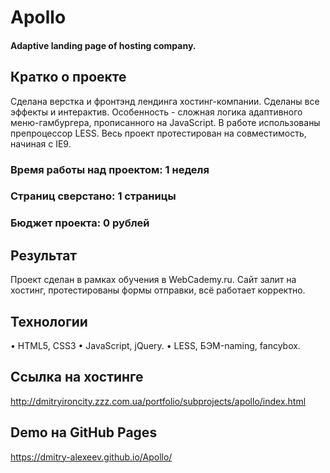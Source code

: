 # Apollo
#### Adaptive landing page of hosting company.

## Кратко о проекте
Сделана верстка и фронтэнд лендинга хостинг-компании. Сделаны все эффекты и интерактив. Особенность - сложная логика адаптивного меню-гамбургера, прописанного на JavaScript. В работе использованы препроцессор LESS. Весь проект протестирован на совместимость, начиная с IE9.
### Время работы над проектом: 1 неделя
### Страниц сверстано: 1 страницы
### Бюджет проекта: 0 рублей

## Результат
Проект сделан в рамках обучения в WebCademy.ru. Сайт залит на хостинг, протестированы формы отправки, всё работает корректно.
## Технологии
• HTML5, CSS3
• JavaScript, jQuery.
• LESS, БЭМ-naming, fancybox.
## Ссылка на хостинге
 http://dmitryironcity.zzz.com.ua/portfolio/subprojects/apollo/index.html
## Demo на GitHub Pages
 https://dmitry-alexeev.github.io/Apollo/
